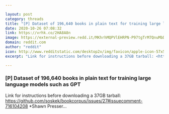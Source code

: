 ```yaml
---

layout: post
category: threads
title: "[P] Dataset of 196,640 books in plain text for training large language models such as GPT"
date: 2020-10-26 07:08:32
link: https://vrhk.co/2HA8A8n
image: https://external-preview.redd.it/MKhrhMQPVlEHRPN-P97tgTrM7QnuMbDsvrgan8QW-hI.jpg?width=420&height=219.895287958&auto=webp&crop=420:219.895287958,smart&s=aa4f43d429419d86e9544388538f74d12fe78bec
domain: reddit.com
author: "reddit"
icon: http://www.redditstatic.com/desktop2x/img/favicon/apple-icon-57x57.png
excerpt: "Link for instructions before downloading a 37GB tarball: <https://github.com/soskek/bookcorpus/issues/27#issuecomment-716104208> *Shawn Presser..."

---
```


### [P] Dataset of 196,640 books in plain text for training large language models such as GPT

Link for instructions before downloading a 37GB tarball: <https://github.com/soskek/bookcorpus/issues/27#issuecomment-716104208> *Shawn Presser...